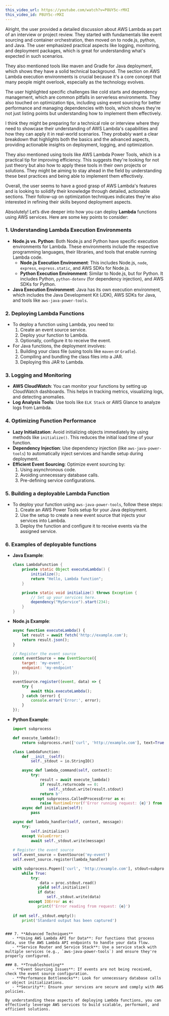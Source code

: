 ```yaml
---
this_video_url: https://youtube.com/watch?v=P8UY5c-rMXI
this_video_id: P8UY5c-rMXI
---
```

<think>
Alright, the user provided a detailed discussion about AWS Lambda as part of an interview or project review. They started with fundamentals like event sourcing and container orchestration, then moved on to node.js, python, and Java. The user emphasized practical aspects like logging, monitoring, and deployment packages, which is great for understanding what's expected in such scenarios.

They also mentioned tools like maven and Gradle for Java deployment, which shows they have a solid technical background. The section on AWS Lambda execution environments is crucial because it's a core concept that many people might overlook, especially as the technology evolves.

The user highlighted specific challenges like cold starts and dependency management, which are common pitfalls in serverless environments. They also touched on optimization tips, including using event sourcing for better performance and managing dependencies with tools, which shows they're not just listing points but understanding how to implement them effectively.

I think they might be preparing for a technical role or interview where they need to showcase their understanding of AWS Lambda's capabilities and how they can apply it in real-world scenarios. They probably want a clear breakdown that highlights both the basics and the advanced aspects, providing actionable insights on deployment, logging, and optimization.

They also mentioned using tools like AWS Lambda Power Tools, which is a practical tip for improving efficiency. This suggests they're looking for not just theory but also how to apply these tools in their own projects or solutions. They might be aiming to stay ahead in the field by understanding these best practices and being able to implement them effectively.

Overall, the user seems to have a good grasp of AWS Lambda's features and is looking to solidify their knowledge through detailed, actionable sections. Their follow-up on optimization techniques indicates they're also interested in refining their skills beyond deployment aspects.
</think>

 Absolutely! Let’s dive deeper into how you can deploy **Lambda** functions using AWS services. Here are some key points to consider:

### 1. **Understanding Lambda Execution Environments**
   - **Node.js vs. Python**: Both Node.js and Python have specific execution environments for Lambda. These environments include the respective programming languages, their libraries, and tools that enable running Lambda code.
     - **Node.js Execution Environment**: This includes Node.js, `node`, `express`, `express.static`, and AWS SDKs for Node.js.
     - **Python Execution Environment**: Similar to Node.js, but for Python. It includes Python, `python-dotenv` (for dependency injection), and AWS SDKs for Python.
   - **Java Execution Environment**: Java has its own execution environment, which includes the Java Development Kit (JDK), AWS SDKs for Java, and tools like `aws-java-power-tools`.

### 2. **Deploying Lambda Functions**
   - To deploy a function using Lambda, you need to:
     1. Create an event source service.
     2. Deploy your function to Lambda.
     3. Optionally, configure it to receive the event.
   - For Java functions, the deployment involves:
     1. Building your class file (using tools like `maven` or `Gradle`).
     2. Compiling and bundling the class files into a JAR.
     3. Deploying this JAR to Lambda.

### 3. **Logging and Monitoring**
   - **AWS CloudWatch**: You can monitor your functions by setting up CloudWatch dashboards. This helps in tracking metrics, visualizing logs, and detecting anomalies.
   - **Log Analysis Tools**: Use tools like `ELK Stack` or AWS Glance to analyze logs from Lambda.

### 4. **Optimizing Function Performance**
   - **Lazy Initialization**: Avoid initializing objects immediately by using methods like `initialize()`. This reduces the initial load time of your function.
   - **Dependency Injection**: Use dependency injection (like `aws-java-power-tools`) to automatically inject services and handle setup during deployment.
   - **Efficient Event Sourcing**: Optimize event sourcing by:
     1. Using asynchronous code.
     2. Avoiding unnecessary database calls.
     3. Pre-defining service configurations.

### 5. **Building a deployable Lambda Function**
   - To deploy your function using `aws-java-power-tools`, follow these steps:
     1. Create an AWS Power Tools setup for your Java deployment.
     2. Use the setup to create a new event source that injects your services into Lambda.
     3. Deploy the function and configure it to receive events via the assigned service.

### 6. **Examples of deployable functions**
   - **Java Example**:
     ```java
     class LambdaFunction {
         private static Object executeLambda() {
             initialize();
             return "Hello, Lambda function";
         }

         private static void initialize() throws Exception {
             // Set up your services here.
             dependency("MyService").start(234);
         }
     }
     ```

   - **Node.js Example**:
     ```javascript
     async function executeLambda() {
         let result = await fetch('http://example.com');
         return result.json();
     }

     // Register the event source
     const eventSource = new EventSource({
         target: 'my-event',
         endpoint: 'my-endpoint'
     });

     eventSource.register((event, data) => {
         try {
             await this.executeLambda();
         } catch (error) {
             console.error('Error:', error);
         }
     });
     ```

   - **Python Example**:
     ```python
     import subprocess

     def execute_lambda():
         return subprocess.run(['curl', 'http://example.com'], text=True).stdout

     class LambdaFunction:
         def __init__(self):
             self._stdout = io.StringIO()

         async def lambda_command(self, context):
             try:
                 result = await execute_lambda()
                 if result.returncode == 0:
                     self._stdout.write(result.stdout)
                 return b''
             except subprocess.CalledProcessError as e:
                 raise RuntimeError(f'Error running request: {e}') from e
         async def initialize(self):
             pass

     async def lambda_handler(self, context, message):
         try:
             self.initialize()
         except ValueError:
             await self._stdout.write(message)
 
     # Register the event source
     self.event_source = EventSource('my-event')
     self.event_source.register(lambda_handler)

     with subprocess.Popen(['curl', 'http://example.com'], stdout=subprocess.PIPE) as proc:
         while True:
             try:
                 data = proc.stdout.read()
                yield self.initialize()
                if data:
                    self._stdout.write(data)
            except IOError as e:
                print(f'Error reading from request: {e}')
                
     if not self._stdout.empty():
         print('Standard output has been captured')
```

### 7. **Advanced Techniques**
   - **Using AWS Lambda API for Data**: For functions that process data, use the AWS Lambda API endpoints to handle your data flow.
   - **Service Router and Service Stack**: Use a service stack with multiple services (e.g., `aws-java-power-tools`) and ensure they're properly configured.

### 8. **Troubleshooting**
   - **Event Sourcing Issues**: If events are not being received, check the event source configuration.
   - **Performance Bottlenecks**: Look for unnecessary database calls or object initializations.
   - **Security**: Ensure your services are secure and comply with AWS policies.

By understanding these aspects of deploying Lambda functions, you can effectively leverage AWS services to build scalable, performant, and efficient solutions.
